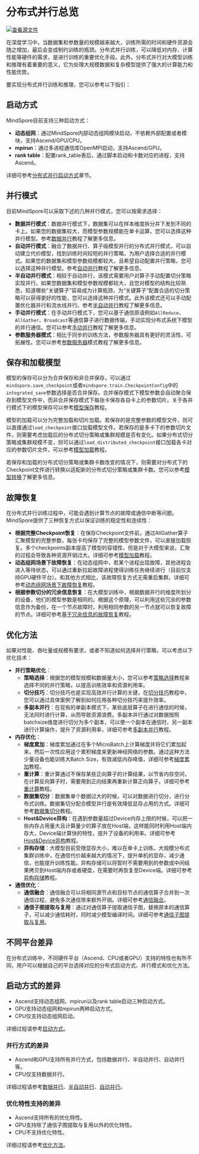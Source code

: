 # 分布式并行总览

[![查看源文件](https://mindspore-website.obs.cn-north-4.myhuaweicloud.com/website-images/master/resource/_static/logo_source.svg)](https://gitee.com/mindspore/docs/blob/master/tutorials/experts/source_zh_cn/parallel/overview.md)

在深度学习中，当数据集和参数量的规模越来越大，训练所需的时间和硬件资源会随之增加，最后会变成制约训练的瓶颈。分布式并行训练，可以降低对内存、计算性能等硬件的需求，是进行训练的重要优化手段。此外，分布式并行对大模型训练和推理有着重要的意义，它为处理大规模数据和复杂模型提供了强大的计算能力和性能优势。

要实现分布式并行训练和推理，您可以参考以下指引：

## 启动方式

MindSpore目前支持三种启动方式：

- **动态组网**：通过MindSpore内部动态组网模块启动，不依赖外部配置或者模块，支持Ascend/GPU/CPU。
- **mpirun**：通过多进程通信库OpenMPI启动，支持Ascend/GPU。
- **rank table**：配置rank_table表后，通过脚本启动和卡数对应的进程，支持Ascend。

详细可参考[分布式并行启动方式](https://www.mindspore.cn/tutorials/experts/zh-CN/master/parallel/startup_method.html)章节。

## 并行模式

目前MindSpore可以采取下述的几种并行模式，您可以按需求选择：

- **数据并行模式**：数据并行模式下，数据集可以在样本维度拆分并下发到不同的卡上。如果您的数据集较大，而模型参数规模能在单卡运算，您可以选择这种并行模型。参考[数据并行](https://www.mindspore.cn/tutorials/experts/zh-CN/master/parallel/data_parallel.html)教程了解更多信息。
- **自动并行模式**：融合了数据并行、算子级模型并行的分布式并行模式，可以自动建立代价模型，找到训练时间较短的并行策略，为用户选择合适的并行模式。如果您的数据集和模型参数规模都较大，且希望自动配置并行策略，您可以选择这种并行模型。参考[自动并行](https://www.mindspore.cn/tutorials/experts/zh-CN/master/parallel/auto_parallel.html)教程了解更多信息。
- **半自动并行模式**：相较于自动并行，该模式需要用户对算子手动配置切分策略实现并行。如果您数据集和模型参数规模都较大，且您对模型的结构比较熟悉，知道哪些“关键算子”容易成为计算瓶颈，为“关键算子”配置合适的切分策略可以获得更好的性能，您可以选择这种并行模式。此外该模式还可以手动配置优化器并行和流水线并行。参考[半自动并行](https://www.mindspore.cn/tutorials/experts/zh-CN/master/parallel/semi_auto_parallel.html)教程了解更多信息。
- **手动并行模式**：在手动并行模式下，您可以基于通信原语例如`AllReduce`、`AllGather`、`Broadcast`等通信算子进行数据传输，手动实现分布式系统下模型的并行通信。您可以参考[手动并行](https://www.mindspore.cn/tutorials/experts/zh-CN/master/parallel/manual_parallel.html)教程了解更多信息。
- **参数服务器模式**：相比于同步的训练方法，参数服务器具有更好的灵活性、可拓展性。您可以参考[参数服务器](https://www.mindspore.cn/tutorials/experts/zh-CN/master/parallel/parameter_server_training.html)模式教程了解更多信息。

## 保存和加载模型

模型的保存可以分为合并保存和非合并保存，可以通过`mindspore.save_checkpoint`或者`mindspore.train.CheckpointConfig`中的`integrated_save`参数选择是否合并保存。合并保存模式下模型参数会自动聚合保存到模型文件中，而非合并保存模式下每张卡保存各自卡上的参数切片。关于各并行模式下的模型保存可以参考[模型保存](https://www.mindspore.cn/tutorials/experts/zh-CN/master/parallel/model_saving.html)教程。

模型的加载可以分为完整加载和切片加载。若保存的是完整参数的模型文件，则可以直接通过`load_checkpoint`接口加载模型文件。若保存的是多卡下的参数切片文件，则需要考虑加载后的分布式切分策略或集群规模是否有变化。如果分布式切分策略或集群规模不变，则可以通过`load_distributed_checkpoint`接口加载各卡对应的参数切片文件，可以参考[模型加载](https://www.mindspore.cn/tutorials/experts/zh-CN/master/parallel/model_loading.html)教程。

若保存和加载的分布式切分策略或集群卡数改变的情况下，则需要对分布式下的Checkpoint文件进行转换以适配新的分布式切分策略或集群卡数。您可以参考[模型转换](https://www.mindspore.cn/tutorials/experts/zh-CN/master/parallel/model_transformation.html)了解更多信息。

## 故障恢复

在分布式并行训练过程中，可能会遇到计算节点的故障或通信中断等问题。MindSpore提供了三种恢复方式以保证训练的稳定性和连续性：

- **根据完整Checkpoint恢复**：在保存Checkpoint文件前，通过AllGather算子汇聚模型的完整参数，每张卡均保存了完整的模型参数文件，可以直接加载恢复。多个checkpoints副本提高了模型的容错性，但是对于大模型来说，汇聚的过程会导致各种资源开销过大。详细可参考[模型加载](https://www.mindspore.cn/tutorials/experts/zh-CN/master/parallel/model_loading.html)教程。
- **动态组网场景下故障恢复**：在动态组网中，若某个进程出现故障，其他进程会进入等待状态，可以通过重新拉起故障进程使得训练任务继续进行（目前仅支持GPU硬件平台）。和其他方式相比，该故障恢复方式无需重启集群。详细可参考[动态组网场景下故障恢复](https://www.mindspore.cn/tutorials/experts/zh-CN/master/parallel/disaster_recover.html)教程。
- **根据参数切分的冗余信息恢复**：在大模型训练中，根据数据并行的维度所划分的设备，他们的模型参数是相同的。根据这个原理，可以利用这些冗余的参数信息作为备份，在一个节点故障时，利用相同参数的另一节点就可以恢复故障的节点。详细可参考[基于冗余信息的故障恢复](https://www.mindspore.cn/tutorials/experts/zh-CN/master/parallel/fault_recover.html)教程。

## 优化方法

如果对性能、吞吐量或规模有要求，或者不知道如何选择并行策略，可以考虑以下优化技术：

- **并行策略优化**：
    - **策略选择**：根据您的模型规模和数据量大小，您可以参考[策略选择](https://www.mindspore.cn/tutorials/experts/zh-CN/master/parallel/strategy_select.html)教程来选择不同的并行策略，以提高训练效率和资源利用率。
    - **切分技巧**：切分技巧也是实现高效并行计算的关键，在[切分技巧](https://www.mindspore.cn/tutorials/experts/zh-CN/master/parallel/split_technique.html)教程中，您可以通过具体案例了解到如何应用各种切分技巧来提升效率。
    - **多副本并行**：在现有的单副本模式下，某些底层算子在进行通信的时候，无法同时进行计算，从而导致资源浪费。多副本并行通过对数据按照batchsize维度进行切分为多个副本，可以使一个副本在通信时，另一副本进行计算操作，提升了资源利用率，详细可参考[多副本并行](https://www.mindspore.cn/tutorials/experts/zh-CN/master/parallel/multiple_copy.html)教程。
- **内存优化**：
    - **梯度累加**：梯度累加通过在多个MicroBatch上计算梯度并将它们累加起来，然后一次性应用这个累积梯度来更新神经网络的参数。通过这种方法少量设备也能训练大Batch Size，有效减低内存峰值，详细可参考[梯度累加](https://www.mindspore.cn/tutorials/experts/zh-CN/master/parallel/distributed_gradient_accumulation.html)教程。
    - **重计算**：重计算通过不保存某些正向算子的计算结果，以节省内存空间，在计算反向算子时，需要用到正向结果再重新计算正向算子。详细可参考[重计算](https://www.mindspore.cn/tutorials/experts/zh-CN/master/parallel/recompute.html)教程。
    - **数据集切分**：数据集单个数据过大的时候，可以对数据进行切分，进行分布式训练。数据集切分配合模型并行是有效降低显存占用的方式。详细可参考[数据集切分](https://www.mindspore.cn/tutorials/experts/zh-CN/master/parallel/dataset_slice.html)教程。
    - **Host&Device异构**：在遇到参数量超过Device内存上限的时候，可以把一些内存占用量大且计算量少的算子放在Host端，这样能同时利用Host端内存大，Device端计算快的特性，提升了设备的利用率。详细可参考[Host&Device异构](https://www.mindspore.cn/tutorials/experts/zh-CN/master/parallel/host_device_training.html)教程。
    - **异构存储**：大模型目前受限显存大小，难以在单卡上训练。大规模分布式集群训练中，在通信代价越来越大的情况下，提升单机的显存，减少通信，也能提升训练性能。异构存储可以将暂时不需要用到的参数或中间结果拷贝到Host端内存或者硬盘，在需要时再恢复至Device端。详细可参考[异构存储](https://www.mindspore.cn/tutorials/experts/zh-CN/master/parallel/memory_offload.html)教程。
- **通信优化**：
    - **通信融合**：通信融合可以将相同源节点和目标节点的通信算子合并到一次通信过程，避免多次通信带来额外开销。详细可参考[通信融合](https://www.mindspore.cn/tutorials/experts/zh-CN/master/parallel/comm_fusion.html)。
    - **通信子图提取与复用**：通过对通信算子提取通信子图，替换原本的通信算子，可以减少通信耗时，同时减少模型编译时间。详细可参考[通信子图提取与复用](https://www.mindspore.cn/tutorials/experts/zh-CN/master/parallel/comm_subgraph.html)。

## 不同平台差异

在分布式训练中，不同硬件平台（Ascend、CPU或者GPU）支持的特性也有所不同，用户可以根据自己的平台选择对应的分布式启动方式、并行模式和优化方法。

## 启动方式的差异

- Ascend支持动态组网、mpirun以及rank table启动三种启动方式。
- GPU支持动态组网和mpirun两种启动方式。
- CPU仅支持动态组网启动。

详细过程请参考[启动方式](https://www.mindspore.cn/tutorials/experts/zh-CN/master/parallel/startup_method.html)。

### 并行方式的差异

- Ascend和GPU支持所有并行方式，包括数据并行、半自动并行、自动并行等。
- CPU仅支持数据并行。

详细过程请参考[数据并行](https://www.mindspore.cn/tutorials/experts/zh-CN/master/parallel/data_parallel.html)、[半自动并行](https://www.mindspore.cn/tutorials/experts/zh-CN/master/parallel/semi_auto_parallel.html)、[自动并行](https://www.mindspore.cn/tutorials/experts/zh-CN/master/parallel/auto_parallel.html)。

### 优化特性支持的差异

- Ascend支持所有的优化特性。
- GPU支持除了通信子图提取与复用以外的优化特性。
- CPU不支持优化特性。

详细过程请参考[优化方法](https://www.mindspore.cn/tutorials/experts/zh-CN/master/parallel/optimize_technique.html)。

